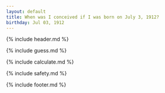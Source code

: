 ```yaml
---
layout: default
title: When was I conceived if I was born on July 3, 1912?
birthday: Jul 03, 1912
---
```


{% include header.md %}

{% include guess.md %}

{% include calculate.md %}

{% include safety.md %}

{% include footer.md %}



